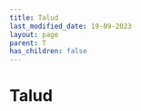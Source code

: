 ```yaml
---
title: Talud
last_modified_date: 19-09-2023
layout: page
parent: T
has_children: false
---
```


Talud
=====


